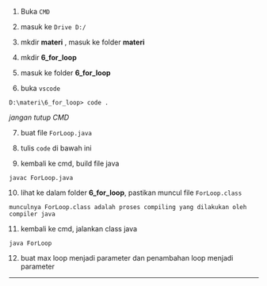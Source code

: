 1. Buka `CMD`

2. masuk ke `Drive D:/`

3. mkdir __materi__ , masuk ke folder __materi__

4. mkdir **6_for_loop**

5. masuk ke folder **6_for_loop**

6. buka `vscode`
>
    D:\materi\6_for_loop> code .

 *jangan tutup CMD*

7. buat file `ForLoop.java`

8. tulis `code` di bawah ini

<script src="https://gist.github.com/nandadidudedo92/13403ef31241a7f8873760e72a502fe1.js"></script>

9. kembali ke cmd, build file java
>
    javac ForLoop.java

10. lihat ke dalam folder **6_for_loop**, pastikan muncul file `ForLoop.class`
>
    munculnya ForLoop.class adalah proses compiling yang dilakukan oleh compiler java

11. kembali ke cmd, jalankan class java
>
    java ForLoop

12. buat max loop menjadi parameter dan penambahan loop menjadi parameter
___

